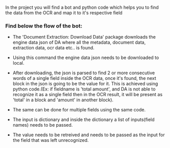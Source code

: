 In the project you will find a bot and python code which helps you to find the data from the OCR and map it to it's respective field

### Find below the flow of the bot:

* The 'Document Extraction: Download Data' package downloads the engine data json of DA where all the metadata, document data, extraction data, ocr data etc.. is found.
* Using this command the engine data json needs to be downloaded to local.

* After downloading, the json is parsed to find 2 or more consecutive words of a single field inside the OCR data, once it's found, the next block in the json is going to be the value for it. This is achieved using python code.(Ex: if fieldname is 'total amount', and DA is not able to recognize it as a single field then in the OCR result, it will be present as 'total' in a block and 'amount' in another block).

* The same can be done for multiple fields using the same code. 

* The input is dictionary and inside the dictionary a list of inputs(field names) needs to be passed.  

* The value needs to be retreived and needs to be passed as the input for the field that was left unrecognized.
